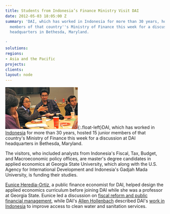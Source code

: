 ```yaml
---
title: Students from Indonesia’s Finance Ministry Visit DAI
date: 2012-05-03 18:05:00 Z
summary: 'DAI, which has worked in Indonesia for more than 30 years, hosted 15 junior
  members of that country''s Ministry of Finance this week for a discussion at DAI
  headquarters in Bethesda, Maryland.

'
solutions: 
regions:
- Asia and the Pacific
projects: 
clients: 
layout: node
---
```


![Indonesian Students][1]{:.float-left}DAI, which has worked in [Indonesia][2] for more than 30 years, hosted 15 junior members of that country's Ministry of Finance this week for a discussion at DAI headquarters in Bethesda, Maryland.

The visitors, who included analysts from Indonesia's Fiscal, Tax, Budget, and Macroeconomic policy offices, are master's degree candidates in applied economics at Georgia State University, which along with the U.S. Agency for International Development and Indonesia's Gadjah Mada University, is funding their studies.

[Eunice Heredia-Ortiz][3], a public finance economist for DAI, helped design the applied economics curriculum before joining DAI while she was a professor at Georgia State. Eunice led a discussion on [fiscal reform and public financial management][4], while DAI's [Allen Hollenbach][5] described DAI's [work in Indonesia][6] to improve access to clean water and sanitation services.

[1]: /assets/images/news/IndonesianStudents.jpg
[2]: /uploads/indonesia.pdf
[3]: /who-we-are/our-team/eunice-heredia-ortiz
[4]: /our-work/solutions/fiscal-institutions
[5]: /who-we-are/our-team/allen-hollenbach
[6]: /our-work/projects/indonesia-environmental-services-program-esp
